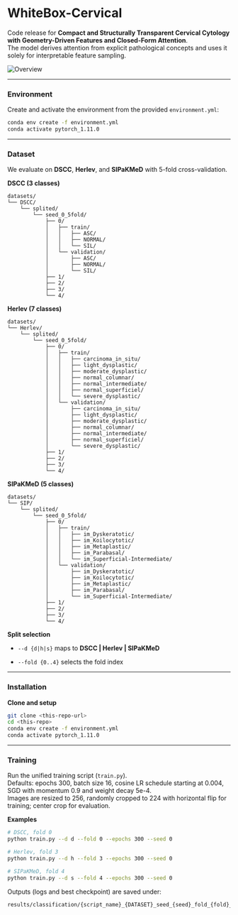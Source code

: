 # WhiteBox-Cervical

Code release for **Compact and Structurally Transparent Cervical Cytology with Geometry-Driven Features and Closed-Form Attention**.  
The model derives attention from explicit pathological concepts and uses it solely for interpretable feature sampling.

![Overview](./assets/overview.png)

---

### Environment

Create and activate the environment from the provided `environment.yml`:

```bash
conda env create -f environment.yml
conda activate pytorch_1.11.0

```

----------

### Dataset

We evaluate on **DSCC**, **Herlev**, and **SIPaKMeD** with 5-fold cross-validation.

**DSCC (3 classes)**

```
datasets/
└── DSCC/
    └── splited/
        └── seed_0_5fold/
            ├── 0/
            │   ├── train/
            │   │   ├── ASC/
            │   │   ├── NORMAL/
            │   │   └── SIL/
            │   └── validation/
            │       ├── ASC/
            │       ├── NORMAL/
            │       └── SIL/
            ├── 1/
            ├── 2/
            ├── 3/
            └── 4/

```

**Herlev (7 classes)**

```
datasets/
└── Herlev/
    └── splited/
        └── seed_0_5fold/
            ├── 0/
            │   ├── train/
            │   │   ├── carcinoma_in_situ/
            │   │   ├── light_dysplastic/
            │   │   ├── moderate_dysplastic/
            │   │   ├── normal_columnar/
            │   │   ├── normal_intermediate/
            │   │   ├── normal_superficiel/
            │   │   └── severe_dysplastic/
            │   └── validation/
            │       ├── carcinoma_in_situ/
            │       ├── light_dysplastic/
            │       ├── moderate_dysplastic/
            │       ├── normal_columnar/
            │       ├── normal_intermediate/
            │       ├── normal_superficiel/
            │       └── severe_dysplastic/
            ├── 1/
            ├── 2/
            ├── 3/
            └── 4/

```

**SIPaKMeD (5 classes)**

```
datasets/
└── SIP/
    └── splited/
        └── seed_0_5fold/
            ├── 0/
            │   ├── train/
            │   │   ├── im_Dyskeratotic/
            │   │   ├── im_Koilocytotic/
            │   │   ├── im_Metaplastic/
            │   │   ├── im_Parabasal/
            │   │   └── im_Superficial-Intermediate/
            │   └── validation/
            │       ├── im_Dyskeratotic/
            │       ├── im_Koilocytotic/
            │       ├── im_Metaplastic/
            │       ├── im_Parabasal/
            │       └── im_Superficial-Intermediate/
            ├── 1/
            ├── 2/
            ├── 3/
            └── 4/

```

**Split selection**

-   `--d {d|h|s}` maps to **DSCC | Herlev | SIPaKMeD**
    
-   `--fold {0..4}` selects the fold index
    

----------

### Installation

**Clone and setup**

```bash
git clone <this-repo-url>
cd <this-repo>
conda env create -f environment.yml
conda activate pytorch_1.11.0

```

----------

### Training

Run the unified training script (`train.py`).  
Defaults: epochs 300, batch size 16, cosine LR schedule starting at 0.004, SGD with momentum 0.9 and weight decay 5e-4.  
Images are resized to 256, randomly cropped to 224 with horizontal flip for training; center crop for evaluation.

**Examples**

```bash
# DSCC, fold 0
python train.py --d d --fold 0 --epochs 300 --seed 0

# Herlev, fold 3
python train.py --d h --fold 3 --epochs 300 --seed 0

# SIPaKMeD, fold 4
python train.py --d s --fold 4 --epochs 300 --seed 0

```

Outputs (logs and best checkpoint) are saved under:

```
results/classification/{script_name}_{DATASET}_seed_{seed}_fold_{fold}_input_size_224_lr_0.004_pretrained_{0|1}_epochs_{E}

```

